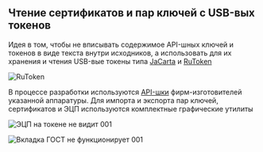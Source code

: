Чтение сертификатов и пар ключей с USB-вых токенов
----
Идея в том, чтобы не вписывать содержимое API-шных ключей и токенов в виде текста внутри исходников, а использовать для их хранения и чтения USB-вые токены типа [JaCarta](https://www.aladdin-rd.ru/support/sdk/) и [RuToken](https://www.rutoken.ru/developers/sdk)

![RuToken](https://github.com/user-attachments/assets/36581299-380d-45c0-8ab4-57fba771ef61)

В процессе разработки используются [API-шки](https://github.com/AktivCo/rutoken-m2m-sdk-utils) фирм-изготовителей указанной аппаратуры. Для импорта и экспорта пар ключей, сертификатов и ЭЦП используются комплектные графические утилиты

![ЭЦП на токене не видит 001](https://github.com/user-attachments/assets/30764ad4-093b-4e6f-b7b9-14eb54bc6da2)

![Вкладка ГОСТ не функционирует 001](https://github.com/user-attachments/assets/8ea06322-ca9c-4c77-b8f6-1467f58da579)
